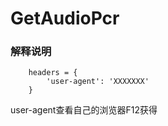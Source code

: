 # GetAudioPcr
### 解释说明
~~~
    headers = {
        'user-agent': 'XXXXXXX'
    }
~~~
user-agent查看自己的浏览器F12获得 
